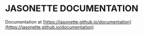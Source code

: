 # JASONETTE DOCUMENTATION

Documentation at [https://jasonette.github.io/documentation](https://jasonette.github.io/documentation)
